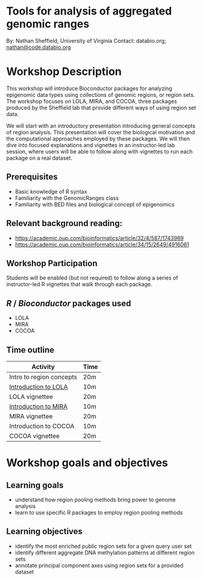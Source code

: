 # Tools for analysis of aggregated genomic ranges

By: Nathan Sheffield, University of Virginia
Contact: databio.org; nathan@code.databio.org

# Workshop Description

This workshop will introduce Bioconductor packages for analyzing epigenomic data types using collections of genomic regions, or region sets. The workshop focuses on LOLA, MIRA, and COCOA, three packages produced by the Sheffield lab that provide different ways of using region set data.

We will start with an introductory presentation introducing general concepts of region analysis. This presentation will cover the biological motivation and the computational approaches employed by these packages. We will then dive into focused explanations and vignettes in an instructor-led lab session, where users will be able to follow along with vignettes to run each package on a real dataset.


## Prerequisites

* Basic knowledge of R syntax
* Familiarity with the GenomicRanges class
* Familiarity with BED files and biological concept of epigenomics

## Relevant background reading:

- https://academic.oup.com/bioinformatics/article/32/4/587/1743969
- https://academic.oup.com/bioinformatics/article/34/15/2649/4916061

## Workshop Participation

Students will be enabled (but not required) to follow along a series of instructor-led R vignettes that walk through each package.

## _R_ / _Bioconductor_ packages used

* LOLA
* MIRA
* COCOA

## Time outline

| Activity                                                      | Time |
|---------------------------------------------------------------|------|
| Intro to region concepts                                      | 20m  |
| [Introduction to LOLA](http://databio.org/slides/lola.html)   | 10m  |
| LOLA vignettee                                                | 20m  |
| [Introduction to MIRA](http://databio.org/slides/mira.html)   | 10m  |
| MIRA vignettee                                                | 20m  |
| Introduction to COCOA                                         | 10m  |
| COCOA vignettee                                               | 20m  |


# Workshop goals and objectives

## Learning goals

* understand how region pooling methods bring power to genome analysis
* learn to use specific R packages to employ region pooling methods

## Learning objectives

* identify the most enriched public region sets for a given query user set
* identify different aggregate DNA methylation patterns at different region sets
* annotate principal component axes using region sets for a provided dataset
